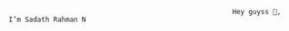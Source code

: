 

                                                           Hey guyss 👋, I’m Sadath Rahman N
                                                           
                                                           
<!---
SadathRahmanN/SadathRahmanN is a ✨ special ✨ repository because its `README.md` (this file) appears on your GitHub profile.
You can click the Preview link to take a look at your changes.
--->
